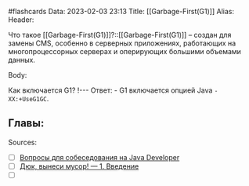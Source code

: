 #flashcards
Data: 2023-02-03 23:13
Title: [[Garbage-First(G1)]]
Alias:
Header:

Что такое [[Garbage-First(G1)]]?::[[Garbage-First(G1)]] – создан для замены CMS, особенно в серверных приложениях, работающих на многопроцессорных серверах и оперирующих большими объемами данных.
<!--SR:!2023-02-05,1,130-->



Body:


Как включается G1?
!---
Ответ:
	- G1 включается опцией Java `-XX:+UseG1GC`.
<!--SR:!2023-02-05,1,130-->




Главы:
-


Sources:
- [ ] [Вопросы для собеседования на Java Developer](https://github.com/enhorse/java-interview/blob/master/README.md#%D0%9E%D0%9E%D0%9F)
- [ ] [Дюк, вынеси мусор! — 1. Введение](https://habr.com/ru/post/269621/)
- [ ] []()
